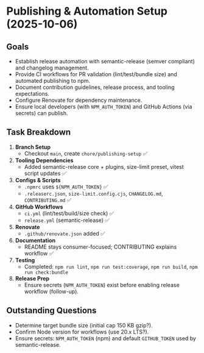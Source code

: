 # Publishing & Automation Setup (2025-10-06)

## Goals
- Establish release automation with semantic-release (semver compliant) and changelog management.
- Provide CI workflows for PR validation (lint/test/bundle size) and automated publishing to npm.
- Document contribution guidelines, release process, and tooling expectations.
- Configure Renovate for dependency maintenance.
- Ensure local developers (with `NPM_AUTH_TOKEN`) and GitHub Actions (via secrets) can publish.

## Task Breakdown
1. **Branch Setup**
   - Checkout `main`, create `chore/publishing-setup` ✅
2. **Tooling Dependencies**
   - Added semantic-release core + plugins, size-limit preset, vitest script updates ✅
3. **Configs & Scripts**
   - `.npmrc` uses `${NPM_AUTH_TOKEN}` ✅
   - `.releaserc.json`, `size-limit.config.cjs`, `CHANGELOG.md`, `CONTRIBUTING.md` ✅
4. **GitHub Workflows**
   - `ci.yml` (lint/test/build/size check) ✅
   - `release.yml` (semantic-release) ✅
5. **Renovate**
   - `.github/renovate.json` added ✅
6. **Documentation**
   - README stays consumer-focused; CONTRIBUTING explains workflow ✅
7. **Testing**
   - Completed: `npm run lint`, `npm run test:coverage`, `npm run build`, `npm run check:bundle`
8. **Release Prep**
   - Ensure secrets (`NPM_AUTH_TOKEN`) exist before enabling release workflow (follow-up).

## Outstanding Questions
- Determine target bundle size (initial cap 150 KB gzip?).
- Confirm Node version for workflows (use 20.x LTS?).
- Ensure secrets: `NPM_AUTH_TOKEN` (npm) and default `GITHUB_TOKEN` used by semantic-release.
